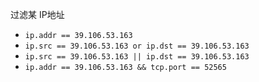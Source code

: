 过滤某 IP地址
* `ip.addr == 39.106.53.163`
* `ip.src == 39.106.53.163 or ip.dst == 39.106.53.163`
* `ip.src == 39.106.53.163 || ip.dst == 39.106.53.163`
* `ip.addr == 39.106.53.163 && tcp.port == 52565`
